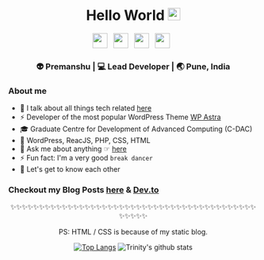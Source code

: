 <div align="center">
  <h1> Hello World <img src="https://media.giphy.com/media/hvRJCLFzcasrR4ia7z/giphy.gif" width="25px"></h1>
</div>
 
<p align='center'> 
<a href="https://www.linkedin.com/in/premanshu-pandey/"><img height="30" src="https://raw.githubusercontent.com/trinwin/trinwin/master/icons/linkedin.png?raw=true"></a>&nbsp;&nbsp;
<a href="https://twitter.com/premanshupandey"><img height="30" src="https://raw.githubusercontent.com/trinwin/trinwin/master/icons/twitter.png?raw=true"></a>&nbsp;&nbsp;
<a href="https://dev.to/premanshupandey"><img height="30" src="https://raw.githubusercontent.com/trinwin/trinwin/master/icons/devto.png?raw=true"></a>&nbsp;&nbsp;
<a href="https://www.instagram.com/premanshupandey/"><img height="30" src="https://raw.githubusercontent.com/trinwin/trinwin/master/icons/instagram.png?raw=true"></a>&nbsp;&nbsp;


<div align="center">
<h3> 👽 Premanshu | 💻 Lead Developer | 🌏 Pune, India </h3> 
</div>

### About me 

- 👀 I talk about all things tech related [here](http://premanshupandey.com/blog/) 
- ⚡ Developer of the most popular WordPress Theme [WP Astra](https://wordpress.org/themes/astra/)
- 🎓 Graduate Centre for Development of Advanced Computing (C-DAC)
- 🤖 WordPress, ReacJS, PHP, CSS, HTML
- 💬 Ask me about anything ☞ [here](https://www.instagram.com/premanshupandey/)
- ⚡ Fun fact: I'm a very good `break dancer`
- 💭 Let's get to know each other 

### Checkout my Blog Posts [here](http://premanshupandey.com/blog) & [Dev.to](https://dev.to/premanshupandey)


<div align="center">

✨✨✨✨✨✨✨✨✨✨✨✨✨✨✨✨✨✨✨✨✨✨✨✨✨✨✨✨✨✨✨✨✨✨✨✨✨✨✨✨✨✨✨✨✨✨✨✨

PS: HTML / CSS is because of my static blog.

[![Top Langs](https://github-readme-stats.vercel.app/api/top-langs/?username=premanshup&layout=compact)](https://github.com/anuraghazra/github-readme-stats)
![Trinity's github stats](https://github-readme-stats.vercel.app/api/?username=premanshup&show_icons=true&title_color=1F75C8&icon_color=2AA410&text_color=043667&bg_color=ffffff) 


</div>
<!--
**trinwin/trinwin** is a ✨ _special_ ✨ repository because its `README.md` (this file) appears on your GitHub profile.
**bee-san/bee-san** is a ✨ _special_ ✨ repository because its `README.md` (this file) appears on your GitHub profile.

Also I stole this off of Trinity & Brandon this is 100% theirs.
-->
